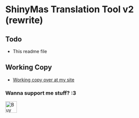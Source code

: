 # ShinyMas Translation Tool v2 (rewrite)

## Todo
- This readme file

## Working Copy
- [Working copy over at my site](http://ein.rf.gd/smth2)

### Wanna support me stuff? :3
<a href='https://ko-fi.com/X8X831J1L' target='_blank'><img height='36' style='border:0px;height:36px;' src='https://cdn.ko-fi.com/cdn/kofi1.png?v=2' border='0' alt='Buy Me a Coffee at ko-fi.com' /></a>
